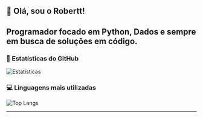 ## 👋 Olá, sou o Robertt!

Programador focado em Python, Dados e sempre em busca de soluções em código.
---

### 🌟 Estatísticas do GitHub

![Estatísticas](https://github-readme-stats.vercel.app/api?username=roberttreis00&show_icons=true&theme=radical)

### 💻 Linguagens mais utilizadas

![Top Langs](https://github-readme-stats.vercel.app/api/top-langs/?username=roberttreis00&layout=compact&theme=tokyonight)

---
